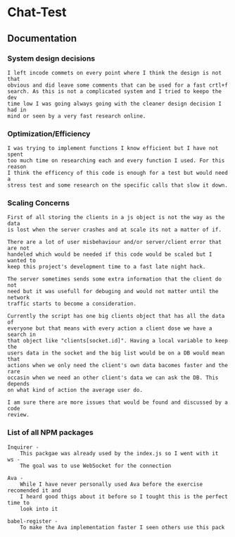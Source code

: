 # Chat-Test

## Documentation

### System design decisions

    I left incode commets on every point where I think the design is not that 
    obvious and did leave some comments that can be used for a fast crtl+f 
    search. As this is not a complicated system and I tried to keepo the dev 
    time low I was going always going with the cleaner design decision I had in 
    mind or seen by a very fast research online.

### Optimization/Efficiency

    I was trying to implement functions I know efficient but I have not spent 
    too much time on researching each and every function I used. For this reason 
    I think the efficency of this code is enough for a test but would need a 
    stress test and some research on the specific calls that slow it down. 

###  Scaling Concerns

    First of all storing the clients in a js object is not the way as the data
    is lost when the server crashes and at scale its not a matter of if. 
    
    There are a lot of user misbehaviour and/or server/client error that are not
    handeled which would be needed if this code would be scaled but I wanted to 
    keep this project's development time to a fast late night hack.
    
    The server sometimes sends some extra information that the client do not
    need but it was usefull for debuging and would not matter until the network
    traffic starts to become a consideration.
    
    Currently the script has one big clients object that has all the data of 
    everyone but that means with every action a client dose we have a search in 
    that object like "clients[socket.id]". Having a local variable to keep the 
    users data in the socket and the big list would be on a DB would mean that 
    actions when we only need the client's own data bacomes faster and the rare
    occasin when we need an other client's data we can ask the DB. This depends
    on what kind of action the average user do.
     
    I am sure there are more issues that would be found and discussed by a code
    review.      

###  List of all NPM packages 

```
Inquirer - 
    This packgae was already used by the index.js so I went with it
ws - 
    The goal was to use WebSocket for the connection 
    
Ava - 
    While I have never personally used Ava before the exercise recomended it and 
    I heard good thigs about it before so I tought this is the perfect time to 
    look into it
    
babel-register - 
    To make the Ava implementation faster I seen others use this pack
```
